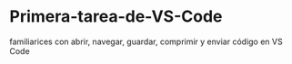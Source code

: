 # Primera-tarea-de-VS-Code
familiarices con abrir, navegar, guardar, comprimir y enviar código en VS Code
